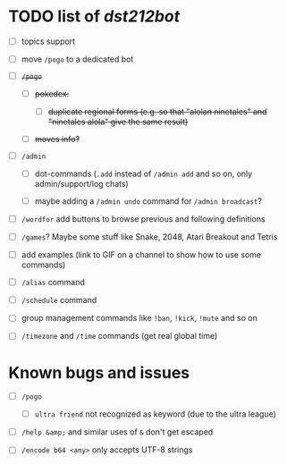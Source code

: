 # TODO list of *dst212bot*

- [ ] topics support

- [ ] move `/pogo` to a dedicated bot

- [ ] ~~`/pogo`~~
  
  - [ ] ~~pokedex:~~
    
    - [ ] ~~duplicate regional forms (e.g. so that "alolan ninetales" and "ninetales alola" give the same result)~~
  
  - [ ] ~~moves info?~~

- [ ] `/admin`
  
  - [ ] dot-commands (`.add` instead of `/admin add` and so on, only admin/support/log chats)
  
  - [ ] maybe adding a `/admin undo` command for `/admin broadcast`?

- [ ] `/wordfor` add buttons to browse previous and following definitions

- [ ] `/games`? Maybe some stuff like Snake, 2048, Atari Breakout and Tetris

- [ ] add examples (link to GIF on a channel to show how to use some commands)

- [ ] `/alias` command

- [ ] `/schedule` command

- [ ] group management commands like `!ban`, `!kick`, `!mute` and so on

- [ ] `/timezone` and `/time` commands (get real global time)

# Known bugs and issues

- [ ] `/pogo`
  
  - [ ] `ultra friend` not recognized as keyword (due to the ultra league)

- [ ] `/help &amp;` and similar uses of `&` don't get escaped

- [ ] `/encode b64 <any>` only accepts UTF-8 strings
